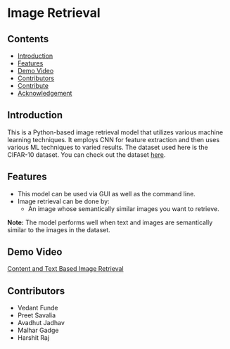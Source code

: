 # Image Retrieval

## Contents
- [Introduction](https://github.com/vedantfunde/supreme-giggle/blob/main/README.md#introduction)
- [Features](https://github.com/vedantfunde/supreme-giggle/blob/main/README.md#features)
- [Demo Video](#demo-video)
- [Contributors](#contributors)
- [Contribute](#contribute)
- [Acknowledgement](#acknowledgement)

## Introduction
This is a Python-based image retrieval model that utilizes various machine learning techniques. It employs CNN for feature extraction and then uses various ML techniques to varied results. The dataset used here is the CIFAR-10 dataset. You can check out the dataset [here](https://www.cs.toronto.edu/~kriz/cifar.html).

## Features
- This model can be used via GUI as well as the command line.
- Image retrieval can be done by:
  - An image whose semantically similar images you want to retrieve.

**Note:** The model performs well when text and images are semantically similar to the images in the dataset.

## Demo Video
[Content and Text Based Image Retrieval](#) <!-- Insert link to demo video here -->

## Contributors
- Vedant Funde
- Preet Savalia
- Avadhut Jadhav
- Malhar Gadge
- Harshit Raj

